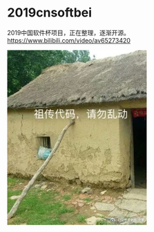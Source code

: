 # 2019cnsoftbei
2019中国软件杯项目，正在整理，逐渐开源。
https://www.bilibili.com/video/av65273420

![Waring](祖传代码，勿动.jpg)